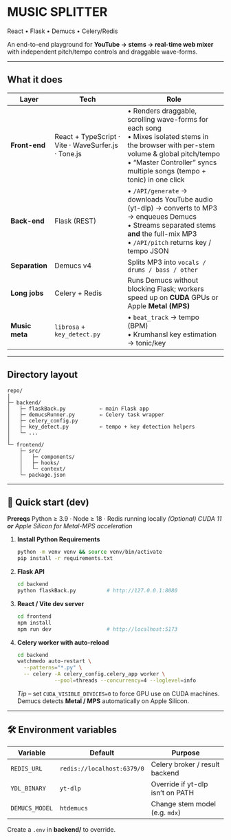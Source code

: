 # MUSIC SPLITTER

React • Flask • Demucs • Celery/Redis

An end-to-end playground for **YouTube → stems → real-time web mixer** with independent pitch/tempo controls and draggable wave-forms.

---

##  What it does

| Layer          | Tech                                                | Role                                                                                                                                                                                                                  |
| -------------- | --------------------------------------------------- | --------------------------------------------------------------------------------------------------------------------------------------------------------------------------------------------------------------------- |
| **Front-end**  | React + TypeScript · Vite · WaveSurfer.js · Tone.js | • Renders draggable, scrolling wave-forms for each song<br>• Mixes isolated stems in the browser with per-stem volume & global pitch/tempo<br>• “Master Controller” syncs multiple songs (tempo + tonic) in one click |
| **Back-end**   | Flask (REST)                                        | • `/API/generate` → downloads YouTube audio (yt-dlp) → converts to MP3 → enqueues Demucs<br>• Streams separated stems **and** the full-mix MP3<br>• `/API/pitch` returns key / tempo JSON                             |
| **Separation** | Demucs v4                                           | Splits MP3 into `vocals / drums / bass / other`                                                                                                                                                                       |
| **Long jobs**  | Celery + Redis                                      | Runs Demucs without blocking Flask; workers speed up on **CUDA** GPUs or Apple **Metal (MPS)**                                                                                                                        |
| **Music meta** | `librosa` + `key_detect.py`                         | • `beat_track` → tempo (BPM)<br>• Krumhansl key estimation → tonic/key                                                                                                                                                |

---

##  Directory layout

```
repo/
│
├─ backend/
│   ├─ flaskBack.py           ← main Flask app
│   ├─ demucsRunner.py        ← Celery task wrapper
│   ├─ celery_config.py
│   ├─ key_detect.py          ← tempo + key detection helpers
│   └─ ...
│
└─ frontend/
    ├─ src/
    │   ├─ components/
    │   ├─ hooks/
    │   └─ context/
    └─ package.json
```

---

## 🚀 Quick start (dev)





**Prereqs**  Python ≥ 3.9 · Node ≥ 18 · Redis running locally
*(Optional) CUDA 11 **or** Apple Silicon for Metal-MPS acceleration*

1. **Install Python Requirements**

   ```bash
   python -m venv venv && source venv/bin/activate
   pip install -r requirements.txt           
   ```

2. **Flask API**

   ```bash
   cd backend
   python flaskBack.py          # http://127.0.0.1:8080
   ```

3. **React / Vite dev server**

   ```bash
   cd frontend
   npm install
   npm run dev                  # http://localhost:5173
   ```

4. **Celery worker with auto-reload**

   ```bash
   cd backend
   watchmedo auto-restart \
     --patterns="*.py" \
     -- celery -A celery_config.celery_app worker \
               --pool=threads --concurrency=4 --loglevel=info
   ```

   *Tip –* set `CUDA_VISIBLE_DEVICES=0` to force GPU use on CUDA machines.
   Demucs detects **Metal / MPS** automatically on Apple Silicon.

---

## 🛠 Environment variables

| Variable       | Default                    | Purpose                          |
| -------------- | -------------------------- | -------------------------------- |
| `REDIS_URL`    | `redis://localhost:6379/0` | Celery broker / result backend   |
| `YDL_BINARY`   | `yt-dlp`                   | Override if yt-dlp isn’t on PATH |
| `DEMUCS_MODEL` | `htdemucs`                 | Change stem model (e.g. `mdx`)   |

Create a `.env` in **backend/** to override.




